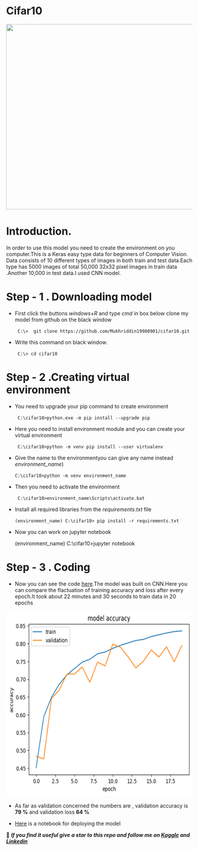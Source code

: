 
# Cifar10


<img src="https://production-media.paperswithcode.com/datasets/4fdf2b82-2bc3-4f97-ba51-400322b228b1.png" width="700" height="500" />

# Introduction.
In order to use this model you need to create the environment on you computer.This is a Keras easy type data for beginners of Computer Vision.
Data consists of 10 different types of images in both train and test data.Each type has 5000 images of total 50,000 32x32 pixel images in train data .Another 10,000 in test data.I used CNN model.  


# Step - 1 . Downloading model

- First click the buttons *windows+R*  and type *cmd* in box below clone my model from github on the black window

       C:\>  git clone https://github.com/Mukhriddin19980901/cifar10.git

- Write this command on black window.
 
       C:\> cd cifar10
 
# Step - 2 .Creating virtual environment 

- You need to upgrade your pip command to create environment

       C:\cifar10>python.exe -m pip install --upgrade pip


- Here you need to install environment module and you can create  your virtual environment

       C:\cifar10>python -m venv pip install --user virtualenv
 
 - Give the name to the environmentyou can give any name instead *environment_name*)

       C:\cifar10>python -m venv environment_name

- Then you need to activate the environment

       C:\cifar10>environment_name\Scripts\activate.bat

- Install all required libraries from the *requirements.txt* file

      (environment_name) C:\cifar10> pip install -r requirements.txt

- Now you can work on jupyter notebook

     (environment_name) C:\cifar10>jupyter notebook


# Step - 3 . Coding
 
- Now you can see the code [here](https://github.com/Mukhriddin19980901/cifar10/blob/main/cifar10notebook.ipynb).The model was built on CNN.Here you can compare the flactuation of training accuracy and loss after every epoch.It took about 22 minutes and 30 seconds to train data in 20 epochs


<img src="https://github.com/Mukhriddin19980901/cifar10/blob/main/pictures/cifa10.png" width="700" height="500" />


- As far as validation concerned the numbers are  , validation accuracy is **79 %**  and validation loss **64 %**

- [Here](https://github.com/Mukhriddin19980901/cifar10/blob/main/deploy_cifar10.ipynb) is a notebook for  deploying the model 

🔴 ***If you find it useful give a star to this repo and follow me on [Kaggle](https://www.kaggle.com/muhriddinmalik) and [Linkedin](https://www.linkedin.com/in/mukhriddin-khaydarov-8a9729209?lipi=urn%3Ali%3Apage%3Ad_flagship3_profile_view_base_contact_details%3Bay%2BB1xqoRZKf2DcZnvkRVw%3D%3D)***
